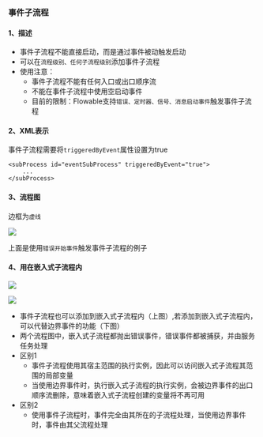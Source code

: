 ###  事件子流程


#### 1、描述
* 事件子流程不能直接启动，而是通过事件被动触发启动
* 可以在`流程级别、任何子流程级别`添加事件子流程
* 使用注意：
  * 事件子流程不能有任何入口或出口顺序流
  * 不能在事件子流程中使用空启动事件
  * 目前的限制：Flowable支持`错误、定时器、信号、消息启动事件`触发事件子流程


#### 2、XML表示
事件子流程需要将`triggeredByEvent`属性设置为true

```
<subProcess id="eventSubProcess" triggeredByEvent="true">
	...
</subProcess>
```

#### 3、流程图
边框为`虚线`

![](https://fgq233.github.io/imgs/workflow/flow36.png)


上面是使用`错误开始事件`触发事件子流程的例子


#### 4、用在嵌入式子流程内
![](https://fgq233.github.io/imgs/workflow/flow37.png)


![](https://fgq233.github.io/imgs/workflow/flow38.png)


* 事件子流程也可以添加到嵌入式子流程内（上图）,若添加到嵌入式子流程内，可以代替边界事件的功能（下图）
* 两个流程图中，嵌入式子流程都抛出错误事件，错误事件都被捕获，并由服务任务处理
* 区别1
  * 事件子流程使用其宿主范围的执行实例，因此可以访问嵌入式子流程其范围的局部变量
  * 当使用边界事件时，执行嵌入式子流程的执行实例，会被边界事件的出口顺序流删除，意味着嵌入式子流程创建的变量将不再可用
* 区别2
  * 使用事件子流程时，事件完全由其所在的子流程处理，当使用边界事件时，事件由其父流程处理
